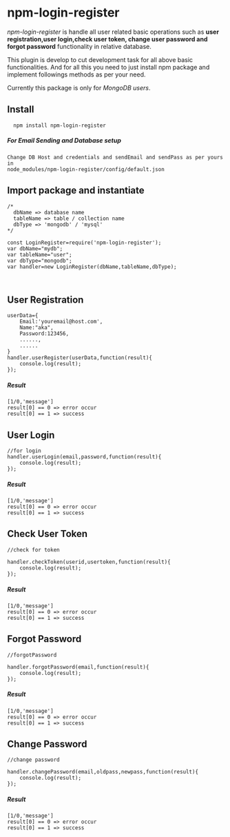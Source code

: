 # npm-login-register

*npm-login-register* is handle all user related basic operations such as **user registration,user login,check user token,
change user password and forgot password** functionality in relative database.

This plugin is develop to cut development task for all above basic functionalities. 
And for all this you need to just install npm package and implement followings methods as per your need.

Currently this package is only for *MongoDB users*.

## Install
```
  npm install npm-login-register
```  
##### For Email Sending and Database setup

    Change DB Host and credentials and sendEmail and sendPass as per yours in
    node_modules/npm-login-register/config/default.json
    
## Import package and instantiate
```
/*
  dbName => database name
  tableName => table / collection name
  dbType => 'mongodb' / 'mysql'
*/
  
const LoginRegister=require('npm-login-register');
var dbName="mydb";
var tableName="user";
var dbType="mongodb";
var handler=new LoginRegister(dbName,tableName,dbType);

 
```
## User Registration
```
userData={
    Email:'youremail@host.com',
    Name:"aka",
    Password:123456,
    ......,
    ......
}
handler.userRegister(userData,function(result){
    console.log(result);
});
```
##### Result
  ```
  [1/0,'message']
  result[0] == 0 => error occur
  result[0] == 1 => success
  ```
## User Login
```
//for login
handler.userLogin(email,password,function(result){
    console.log(result);
});
```
##### Result
  ```
  [1/0,'message']
  result[0] == 0 => error occur
  result[0] == 1 => success
  ```
## Check User Token

```
//check for token

handler.checkToken(userid,usertoken,function(result){
    console.log(result);
});
```
##### Result
  ```
  [1/0,'message']
  result[0] == 0 => error occur
  result[0] == 1 => success
  ```
## Forgot Password
```
//forgotPassword

handler.forgotPassword(email,function(result){
    console.log(result);
});
```
##### Result
  ```
  [1/0,'message']
  result[0] == 0 => error occur
  result[0] == 1 => success
  ```
## Change Password

```
//change password

handler.changePassword(email,oldpass,newpass,function(result){
    console.log(result);
});
```
##### Result
  ```
  [1/0,'message']
  result[0] == 0 => error occur
  result[0] == 1 => success
  ```

